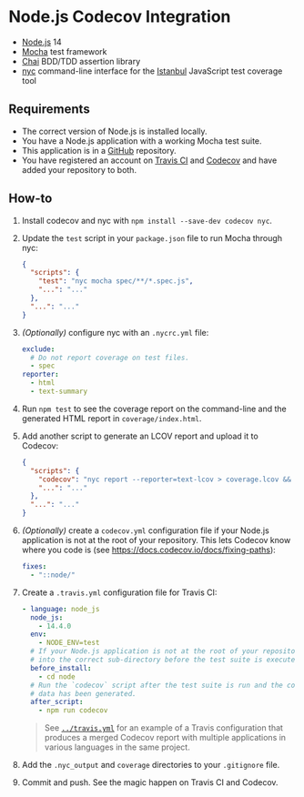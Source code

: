 # Node.js Codecov Integration

* [Node.js](https://nodejs.org) 14
* [Mocha](https://mochajs.org) test framework
* [Chai](https://www.chaijs.com) BDD/TDD assertion library
* [nyc](https://github.com/istanbuljs/nyc) command-line interface for the
  [Istanbul](https://istanbul.js.org) JavaScript test coverage tool

## Requirements

* The correct version of Node.js is installed locally.
* You have a Node.js application with a working Mocha test suite.
* This application is in a [GitHub](https://github.com) repository.
* You have registered an account on [Travis CI](https://travis-ci.org) and
  [Codecov](https://codecov.io) and have added your repository to both.

## How-to

1. Install codecov and nyc with `npm install --save-dev codecov nyc`.
1. Update the `test` script in your `package.json` file to run Mocha through
   nyc:

   ```json
   {
     "scripts": {
       "test": "nyc mocha spec/**/*.spec.js",
       "...": "..."
     },
     "...": "..."
   }
   ```
1. *(Optionally)* configure nyc with an `.nycrc.yml` file:

   ```yml
   exclude:
     # Do not report coverage on test files.
     - spec
   reporter:
     - html
     - text-summary
   ```
1. Run `npm test` to see the coverage report on the command-line and the
   generated HTML report in `coverage/index.html`.
1. Add another script to generate an LCOV report and upload it to Codecov:

   ```json
   {
     "scripts": {
       "codecov": "nyc report --reporter=text-lcov > coverage.lcov && codecov",
       "...": "..."
     },
     "...": "..."
   }
   ```
1. *(Optionally)* create a `codecov.yml` configuration file if your Node.js
   application is not at the root of your repository. This lets Codecov know
   where you code is (see https://docs.codecov.io/docs/fixing-paths):

   ```yml
   fixes:
     - "::node/"
   ```
1. Create a `.travis.yml` configuration file for Travis CI:

   ```yml
   - language: node_js
     node_js:
       - 14.4.0
     env:
       - NODE_ENV=test
     # If your Node.js application is not at the root of your repository, move
     # into the correct sub-directory before the test suite is executed.
     before_install:
       - cd node
     # Run the `codecov` script after the test suite is run and the coverage
     # data has been generated.
     after_script:
       - npm run codecov
   ```

   > See [`../travis.yml`](../travis.yml) for an example of a Travis
   > configuration that produces a merged Codecov report with multiple
   > applications in various languages in the same project.
1. Add the `.nyc_output` and `coverage` directories to your `.gitignore` file.
1. Commit and push. See the magic happen on Travis CI and Codecov.
